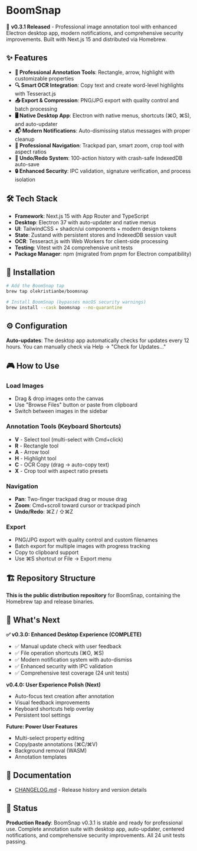 # BoomSnap

🚀 **v0.3.1 Released** - Professional image annotation tool with enhanced Electron desktop app, modern notifications, and comprehensive security improvements. Built with Next.js 15 and distributed via Homebrew.

## ✨ Features

- **🎯 Professional Annotation Tools**: Rectangle, arrow, highlight with customizable properties
- **🔍 Smart OCR Integration**: Copy text and create word-level highlights with Tesseract.js
- **📤 Export & Compression**: PNG/JPG export with quality control and batch processing
- **🖥️ Native Desktop App**: Electron with native menus, shortcuts (⌘O, ⌘S), and auto-updater
- **📬 Modern Notifications**: Auto-dismissing status messages with proper cleanup
- **🎨 Professional Navigation**: Trackpad pan, smart zoom, crop tool with aspect ratios
- **🔄 Undo/Redo System**: 100-action history with crash-safe IndexedDB auto-save
- **🔒 Enhanced Security**: IPC validation, signature verification, and process isolation

## 🛠 Tech Stack

- **Framework**: Next.js 15 with App Router and TypeScript
- **Desktop**: Electron 37 with auto-updater and native menus
- **UI**: TailwindCSS + shadcn/ui components + modern design tokens
- **State**: Zustand with persistent stores and IndexedDB session vault
- **OCR**: Tesseract.js with Web Workers for client-side processing
- **Testing**: Vitest with 24 comprehensive unit tests
- **Package Manager**: npm (migrated from pnpm for Electron compatibility)

## 🍺 Installation

```bash
# Add the BoomSnap tap
brew tap olekristianbe/boomsnap

# Install BoomSnap (bypasses macOS security warnings)
brew install --cask boomsnap --no-quarantine
```

## ⚙️ Configuration

**Auto-updates**: The desktop app automatically checks for updates every 12 hours. You can manually check via Help → "Check for Updates..."

## 🎮 How to Use

### **Load Images**
- Drag & drop images onto the canvas
- Use "Browse Files" button or paste from clipboard
- Switch between images in the sidebar

### **Annotation Tools** (Keyboard Shortcuts)
- **V** - Select tool (multi-select with Cmd+click)
- **R** - Rectangle tool 
- **A** - Arrow tool
- **H** - Highlight tool  
- **C** - OCR Copy (drag → auto-copy text)
- **X** - Crop tool with aspect ratio presets

### **Navigation**
- **Pan**: Two-finger trackpad drag or mouse drag
- **Zoom**: Cmd+scroll toward cursor or trackpad pinch
- **Undo/Redo**: ⌘Z / ⇧⌘Z

### **Export**
- PNG/JPG export with quality control and custom filenames
- Batch export for multiple images with progress tracking
- Copy to clipboard support
- Use ⌘S shortcut or File → Export menu

## 🏗️ Repository Structure

**This is the public distribution repository** for BoomSnap, containing the Homebrew tap and release binaries.

## 🚀 What's Next

**✅ v0.3.0: Enhanced Desktop Experience (COMPLETE)**
- ✅ Manual update check with user feedback
- ✅ File operation shortcuts (⌘O, ⌘S)
- ✅ Modern notification system with auto-dismiss
- ✅ Enhanced security with IPC validation
- ✅ Comprehensive test coverage (24 unit tests)

**v0.4.0: User Experience Polish (Next)**
- Auto-focus text creation after annotation
- Visual feedback improvements
- Keyboard shortcuts help overlay
- Persistent tool settings

**Future: Power User Features**
- Multi-select property editing
- Copy/paste annotations (⌘C/⌘V)
- Background removal (WASM)
- Annotation templates

## 📄 Documentation

- [CHANGELOG.md](CHANGELOG.md) - Release history and version details

## 🎯 Status

**Production Ready**: BoomSnap v0.3.1 is stable and ready for professional use. Complete annotation suite with desktop app, auto-updater, centered notifications, and comprehensive security improvements. All 24 unit tests passing.
